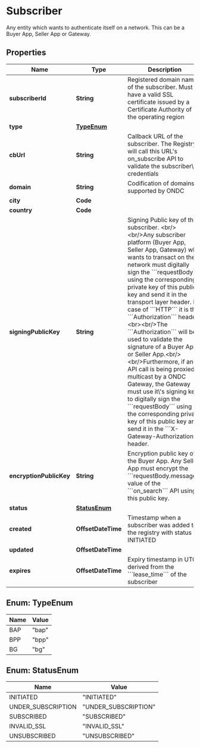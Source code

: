 

# Subscriber

Any entity which wants to authenticate itself on a network. This can be a Buyer App, Seller App or Gateway.

## Properties

| Name | Type | Description | Notes |
|------------ | ------------- | ------------- | -------------|
|**subscriberId** | **String** | Registered domain name of the subscriber. Must have a valid SSL certificate issued by a Certificate Authority of the operating region |  [optional] |
|**type** | [**TypeEnum**](#TypeEnum) |  |  [optional] |
|**cbUrl** | **String** | Callback URL of the subscriber. The Registry will call this URL&#39;s on_subscribe API to validate the subscriber\\&#39;s credentials |  [optional] |
|**domain** | **String** | Codification of domains supported by ONDC |  [optional] |
|**city** | **Code** |  |  [optional] |
|**country** | **Code** |  |  [optional] |
|**signingPublicKey** | **String** | Signing Public key of the subscriber. &lt;br/&gt;&lt;br/&gt;Any subscriber platform (Buyer App, Seller App, Gateway) who wants to transact on the network must digitally sign the &#x60;&#x60;&#x60;requestBody&#x60;&#x60;&#x60; using the corresponding private key of this public key and send it in the transport layer header. In case of &#x60;&#x60;&#x60;HTTP&#x60;&#x60;&#x60; it is the &#x60;&#x60;&#x60;Authorization&#x60;&#x60;&#x60; header. &lt;br&gt;&lt;br/&gt;The &#x60;&#x60;&#x60;Authorization&#x60;&#x60;&#x60; will be used to validate the signature of a Buyer App or Seller App.&lt;br/&gt;&lt;br/&gt;Furthermore, if an API call is being proxied or multicast by a ONDC Gateway, the Gateway must use it\\&#39;s signing key to digitally sign the &#x60;&#x60;&#x60;requestBody&#x60;&#x60;&#x60; using the corresponding private key of this public key and send it in the &#x60;&#x60;&#x60;X-Gateway-Authorization&#x60;&#x60;&#x60; header. |  [optional] |
|**encryptionPublicKey** | **String** | Encryption public key of the Buyer App. Any Seller App must encrypt the &#x60;&#x60;&#x60;requestBody.message&#x60;&#x60;&#x60; value of the &#x60;&#x60;&#x60;on_search&#x60;&#x60;&#x60; API using this public key. |  [optional] |
|**status** | [**StatusEnum**](#StatusEnum) |  |  [optional] |
|**created** | **OffsetDateTime** | Timestamp when a subscriber was added to the registry with status &#x3D; INITIATED |  [optional] |
|**updated** | **OffsetDateTime** |  |  [optional] |
|**expires** | **OffsetDateTime** | Expiry timestamp in UTC derived from the &#x60;&#x60;&#x60;lease_time&#x60;&#x60;&#x60; of the subscriber |  [optional] |



## Enum: TypeEnum

| Name | Value |
|---- | -----|
| BAP | &quot;bap&quot; |
| BPP | &quot;bpp&quot; |
| BG | &quot;bg&quot; |



## Enum: StatusEnum

| Name | Value |
|---- | -----|
| INITIATED | &quot;INITIATED&quot; |
| UNDER_SUBSCRIPTION | &quot;UNDER_SUBSCRIPTION&quot; |
| SUBSCRIBED | &quot;SUBSCRIBED&quot; |
| INVALID_SSL | &quot;INVALID_SSL&quot; |
| UNSUBSCRIBED | &quot;UNSUBSCRIBED&quot; |



